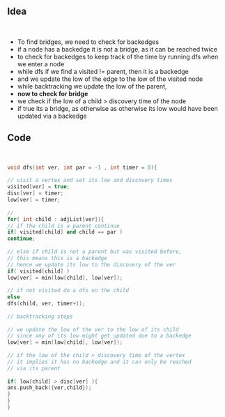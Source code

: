 ## Idea
​
- To find bridges, we need to check for backedges
- if a node has a backedge it is not a bridge, as it can be reached twice
- to check for backedges to keep track of the time by running dfs when we enter a node
- while dfs if we find a visited != parent, then it is a backedge
- and we update the low of the edge to the low of the visited node
- while backtracking we update the low of the parent,
- **now to check for bridge**
- we check if the low of a child > discovery time of the node
- if true its a bridge, as otherwise as otherwise its low would have been updated via a backedge
​
## Code
​
```cpp
void dfs(int ver, int par = -1 , int timer = 0){
​
// visit a vertex and set its low and discovery times
visited[ver] = true;
disc[ver] = timer;
low[ver] = timer;
​
//
for( int child : adjList[ver]){
// if the child is a parent continue
if( visited[child] and child == par )
continue;
​
// else if child is not a parent but was visited before,
// this means this is a backedge
// hence we update its low to the discovery of the ver
if( visited[child] )
low[ver] = min(low[child], low[ver]);
​
// if not visited do a dfs on the child
else
dfs(child, ver, timer+1);
​
// backtracking steps
​
// we update the low of the ver to the low of its child
// since any of its low might get updated due to a backedge
low[ver] = min(low[child], low[ver]);
​
// if the low of the child > discovery time of the vertex
// it implies it has no backedge and it can only be reached
// via its parent
​
if( low[child] > disc[ver] ){
ans.push_back({ver,child});
}
}
}
```
​
​